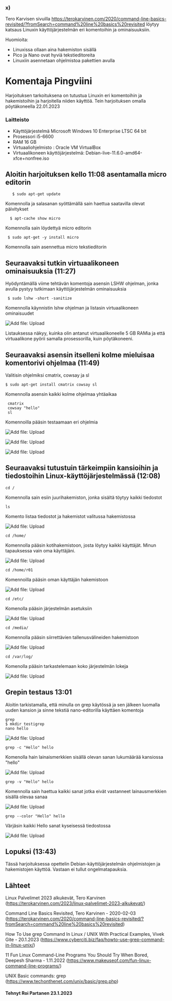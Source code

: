 
 
 ### x)
 Tero Karvisen sivuilla https://terokarvinen.com/2020/command-line-basics-revisited/?fromSearch=command%20line%20basics%20revisited löytyy katsaus Linuxin käyttöjärjestelmän eri komentoihin ja ominaisuuksiin.
 
 Huomioita:
 * Linuxissa ollaan aina hakemiston sisällä
* Pico ja Nano ovat hyviä tekstieditoreita
* Linuxiin asennetaan ohjelmistoa pakettien avulla
 
 # Komentaja Pingviini
 Harjoituksen tarkoituksena on tutustua Linuxin eri komentoihin ja hakemistoihin ja harjoitella niiden käyttöä. Tein harjoituksen omalla pöytäkoneella 22.01.2023
 

 
 
### Laitteisto
 
* Käyttöjärjestelmä	Microsoft Windows 10 Enterprise LTSC 64 bit
* Prosessori i5-6600
* RAM 16 GB
* Virtuaaliohjelmisto : Oracle VM VirtualBox
* Virtuaalikoneen käyttöjärjestelmä: Debian-live-11.6.0-amd64-xfce+nonfree.iso





## Aloitin harjoituksen kello 11:08 asentamalla micro editorin


       $ sudo apt-get update
       
  Komennolla ja salasanan syöttämällä sain haettua saatavilla olevat päivitykset

      $ apt-cache show micro
      
   Komennolla sain löydettyä micro editorin

     $ sudo apt-get -y install micro
     
  Komennolla sain asennettua micro tekstieditorin
     

 ## Seuraavaksi tutkin virtuaalikoneen ominaisuuksia (11:27)
 
  Hyödyntämällä viime tehtävän komentoja asensin LSHW ohjelman, jonka avulla pystyy tutkimaan käyttöjärjestelmän ominaisuuksia
  
     $ sudo lshw -short -sanitize
     
  Komennolla käynnistin lshw ohjelman ja listasin virtuaalikoneen ominaisuudet
  
  
![Add file: Upload](LSHW.PNG)
  
  
  Listauksessa näkyy, kuinka olin antanut virtuaalikoneelle 5 GB RAMia ja että virtuaalikone pyörii samalla prosessorilla, kuin pöytäkoneeni.
  
  ## Seuraavaksi asensin itselleni kolme mieluisaa komentorivi ohjelmaa (11:49)
  
  Valitisin ohjelmiksi cmatrix, cowsay ja sl
  
    $ sudo apt-get install cmatrix cowsay sl
    
  Komennolla asensin kaikki kolme ohjelmaa yhtäaikaa
  
     cmatrix
     cowsay "hello"
     sl
     
Komennoilla pääsin testaamaan eri ohjelmia

![Add file: Upload](cmatrix.PNG)

![Add file: Upload](cowsay.PNG)

![Add file: Upload](sl.PNG)



## Seuraavaksi tutustuin tärkeimpiin kansioihin ja tiedostoihin Linux-käyttöjärjestelmässä (12:08)
    cd /
   
   
   Komennolla sain esiin juurihakemiston, jonka sisältä töytyy kaikki tiedostot
   
    ls 
    
   Komento listaa tiedostot ja hakemistot valitussa hakemistossa
   
   ![Add file: Upload](root.PNG)
   
    cd /home/
  
   Komennolla pääsin kotihakemistoon, josta löytyy kaikki käyttäjät. Minun tapauksessa vain oma käyttäjäni.
   
   ![Add file: Upload](home.PNG)
   
   
    cd /home/r01
  
    
   Komennoilla pääsin oman käyttäjän hakemistoon
   
   ![Add file: Upload](r01.PNG)
   
    cd /etc/
    
   Komenolla pääsin järjestelmän asetuksiin
   
   ![Add file: Upload](etc.PNG)
   
    cd /media/
   
  Komennolla pääsin siirrettävien tallenusvälineiden hakemistoon
  
  ![Add file: Upload](media.PNG)
  
    cd /var/log/
    
   Komenolla pääsin tarkastelemaan koko järjestelmän lokeja
   
  
 ![Add file: Upload](log.PNG)
  
  
 ## Grepin testaus 13:01
 
 Aloitin tarkistamalla, että minulla on grep käytössä ja sen jälkeen luomalla uuden kansion ja sinne tekstiä nano-editorilla käyttäen komentoja
 
    grep
    $ mkdir testigrep
    nano hello
   
 ![Add file: Upload](onkogrep.PNG)    

    



 
    grep -c "Hello" hello
    
   Komenolla hain lainaismerkkien sisällä olevan sanan lukumäärää kansiossa "hello"
   
   
![Add file: Upload](montagrep.PNG)

    grep -v "Hello" hello
    
   Komennolla sain haettua kaikki sanat jotka eivät vastanneet lainausmerkkien sisällä olevaa sanaa
   
  
 ![Add file: Upload](greptasma.PNG)
 
 
    grep --color "Hello" hello
    
 Värjäsin kaikki Hello sanat kyseisessä tiedostossa
 
 ![Add file: Upload](grepvari.PNG)
 
 
 ## Lopuksi (13:43)
 
 Tässä harjoituksessa opettelin Debian-käyttöjärjestelmän ohjelmistojen ja hakemistojen käyttöä. Vastaan ei tullut ongelmatapauksia.
 
## Lähteet

Linux Palvelimet 2023 alkukevät, Tero Karvinen (https://terokarvinen.com/2023/linux-palvelimet-2023-alkukevat/)

Command Line Basics Revisited, Tero Karvinen - 2020-02-03 (https://terokarvinen.com/2020/command-line-basics-revisited/?fromSearch=command%20line%20basics%20revisited)

How To Use grep Command In Linux / UNIX With Practical Examples,  Vivek Gite - 20.1.2023 (https://www.cyberciti.biz/faq/howto-use-grep-command-in-linux-unix/)

11 Fun Linux Command-Line Programs You Should Try When Bored, Deepesh Sharma - 1.11.2022 (https://www.makeuseof.com/fun-linux-command-line-programs/)

UNIX Basic commands: grep (https://www.techonthenet.com/unix/basic/grep.php)



#### Tehnyt Roi Partanen 23.1.2023
 
 
 
   
  
  
    
  
  
   
   
   
   
   
   
   



